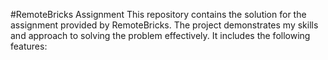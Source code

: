 #RemoteBricks Assignment
This repository contains the solution for the assignment provided by RemoteBricks. The project demonstrates my skills and approach to solving the problem effectively. It includes the following features:

